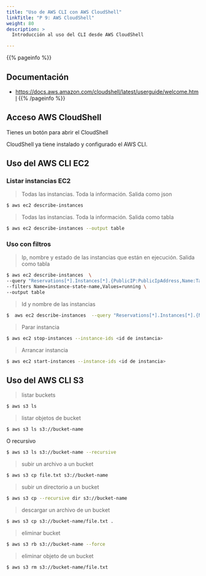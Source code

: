 ```yaml
---
title: "Uso de AWS CLI con AWS CloudShell"
linkTitle: "P 9: AWS CloudShell"
weight: 80
description: >
  Introducción al uso del CLI desde AWS CloudShell

---
```


{{% pageinfo %}}
## Documentación
* https://docs.aws.amazon.com/cloudshell/latest/userguide/welcome.html
{{% /pageinfo %}}


## Acceso AWS CloudShell
Tienes un botón para abrir el CloudShell

CloudShell ya tiene instalado y configurado el AWS CLI.

## Uso del AWS CLI EC2

### Listar instancias EC2

> Todas las instancias. Toda la información. Salida como json
```bash
$ aws ec2 describe-instances
```
> Todas las instancias. Toda la información. Salida como tabla
```bash
$ aws ec2 describe-instances --output table
```

### Uso con filtros

> Ip, nombre y estado de las instancias que están en ejecución. Salida como tabla

```bash
$ aws ec2 describe-instances  \
--query "Reservations[*].Instances[*].{PublicIP:PublicIpAddress,Name:Tags[?Key=='Name']|[0].Value,Status:State.Name}" \
--filters Name=instance-state-name,Values=running \
--output table
```


> Id y nombre de las instancias 
```bash
$  aws ec2 describe-instances  --query "Reservations[*].Instances[*].{Name:Tags[?Key=='Name']|[0].Value,InstanceId:InstanceId}" --output table
```

> Parar instancia

```bash
$ aws ec2 stop-instances --instance-ids <id de instancia>
```
> Arrancar instancia

```bash
$ aws ec2 start-instances --instance-ids <id de instancia>
```

## Uso del AWS CLI S3

> listar buckets
```bash
$ aws s3 ls
```

> listar objetos de bucket
```bash
$ aws s3 ls s3://bucket-name
```
O recursivo

```bash
$ aws s3 ls s3://bucket-name --recursive
```

> subir un archivo a un bucket
```bash
$ aws s3 cp file.txt s3://bucket-name
```


> subir un directorio a un bucket
```bash
$ aws s3 cp --recursive dir s3://bucket-name
```
> descargar un archivo de un bucket
```bash
$ aws s3 cp s3://bucket-name/file.txt .
```
> eliminar bucket
```bash
$ aws s3 rb s3://bucket-name --force
```
> eliminar objeto de un bucket
```bash
$ aws s3 rm s3://bucket-name/file.txt
```
